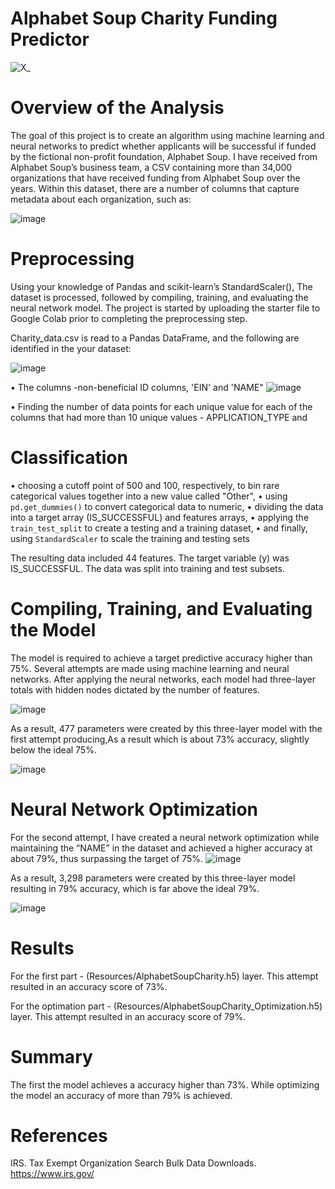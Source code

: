 Alphabet Soup Charity Funding Predictor 
=======================================
![X_](https://user-images.githubusercontent.com/80664491/229380083-6989d0d6-4682-4d9c-8872-9bb7ed953c87.jpg)

Overview of the Analysis
========================
The goal of this project is to create an algorithm using machine learning and neural networks to predict whether applicants will be successful if funded by the fictional non-profit foundation, Alphabet Soup. I have received from Alphabet Soup’s business team, a CSV containing more than 34,000 organizations that have received funding from Alphabet Soup over the years. Within this dataset, there are a number of columns that capture metadata about each organization, such as:

![image](https://user-images.githubusercontent.com/80664491/229381235-1d7fc342-e730-4b5c-bdb4-9468e4d6a6ec.png)

Preprocessing
=============
Using your knowledge of Pandas and scikit-learn’s StandardScaler(), The dataset is processed, followed by compiling, training, and evaluating the neural network model.
The project is started by uploading the starter file to Google Colab prior to completing the preprocessing step.

Charity_data.csv is read to a Pandas DataFrame, and the following are identified in the your dataset:

![image](https://user-images.githubusercontent.com/80664491/229668086-bf57dca8-0e05-42fa-8c71-6ef2c9f5460d.png)

• The columns -non-beneficial ID columns, 'EIN' and 'NAME"
![image](https://user-images.githubusercontent.com/80664491/229668812-05d88ad4-2729-435f-9893-2f575792c605.png)

• Finding the number of data points for each unique value for each of the columns that had more than 10 unique values - APPLICATION_TYPE and 

Classification
==============
• choosing a cutoff point of 500 and 100, respectively, to bin rare categorical values together into a new value called "Other",
• using `pd.get_dummies()` to convert categorical data to numeric,
• dividing the data into a target array (IS_SUCCESSFUL) and features arrays,
• applying the `train_test_split` to create a testing and a training dataset,
• and finally, using `StandardScaler` to scale the training and testing sets

The resulting data included 44 features. The target variable (y) was IS_SUCCESSFUL. The data was split into training and test subsets.

Compiling, Training, and Evaluating the Model
============================================
The model is required to achieve a target predictive accuracy higher than 75%. Several attempts are made using machine learning and neural networks. After applying the neural networks, each model had three-layer totals with hidden nodes dictated by the number of features.

![image](https://user-images.githubusercontent.com/80664491/230504714-80da87c8-2973-4ded-b343-d86df8a550fc.png)



As a result, 477 parameters were created by this three-layer model with the first attempt producing,As a result which is about 73% accuracy, slightly below the ideal 75%.

![image](https://user-images.githubusercontent.com/80664491/230505144-a85da41b-5bc2-4f7c-ab73-16ef560bd450.png)


Neural Network Optimization
=======================================
For the second attempt, I have created a neural network optimization while maintaining the “NAME” in the dataset and achieved a higher accuracy at about 79%, thus surpassing the target of 75%. 
![image](https://user-images.githubusercontent.com/80664491/230505464-3737113c-471a-4908-bd0b-bdd6a522aa41.png)

As a result, 3,298 parameters were created by this three-layer model resulting in 79% accuracy, which is far  above the ideal 79%.

![image](https://user-images.githubusercontent.com/80664491/230505525-629ca6a8-24a2-46c5-a1ea-bf1c1576b185.png)

Results
=======

For the first part - (Resources/AlphabetSoupCharity.h5) layer. This attempt resulted in an accuracy score of 73%. 

For the optimation part - (Resources/AlphabetSoupCharity_Optimization.h5) layer. This attempt resulted in an accuracy score of 79%. 


Summary
=========
The first the model achieves a accuracy higher than 73%. While  optimizing the model an accuracy of more than 79% is achieved.

References
==========
IRS. Tax Exempt Organization Search Bulk Data Downloads. https://www.irs.gov/
